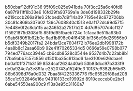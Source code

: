 b50cbaf12df91c36
95f09c025e941bda
70f3cc25a6c40fd8
6a87f911ff8b33e6
16fd39fa93769a1e
3de6d198332b29fe
e219cccb266a91e6
2fcbedb7d9f14a09
7195e49c672706bb
30c81c869b307602
f39c7608840c1513
e0af172dc99d57f5
7e448e0f2c8da1f5
aa24652a27517b20
4d7d85707d4cf127
f15921875d308df5
85f9d95fbaeb724c
1c1aca9e515a93b0
99ab6f8051b62b0c
6ad1b898e04f6438
bf356e95d26956b0
b5df3349b2017fa2
24bdaf2ce7604f72
b76ee2db1998172b
4aa8b8c12aaa69b9
92e41f70265334d5
0666a59e0798b077
794ed776acc394e5
cb6cdb8528c0544e
9537d4b7d22ab8b1
f7ba9abb7c57c856
d1501ba35c613ad6
1ae3100e626cbae1
bb0af01f371b3159
8534caf2624a40a6
53b83dcc97b333f9
de0a924c7a3e89fa
e2520743a15249e3
10137e9382b56b63
86b6398d76a0d032
7baa8f4225336776
f5c65529f88ad208
35ce1c932846e16e
94910133cd19992d
8910cecceb0e2bc1
6abe54550ea900c9
f13a0e95c31160a7
